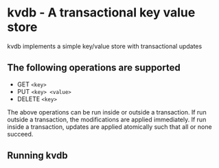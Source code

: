 # kvdb - A transactional key value store

kvdb implements a simple key/value store with transactional updates

## The following operations are supported
- GET `<key>`
- PUT `<key> <value>`
- DELETE `<key>`

The above operations can be run inside or outside a transaction. If run outside a transaction, the modifications are applied immediately. If run inside a transaction, updates are applied atomically such that all or none succeed.

## Running kvdb

